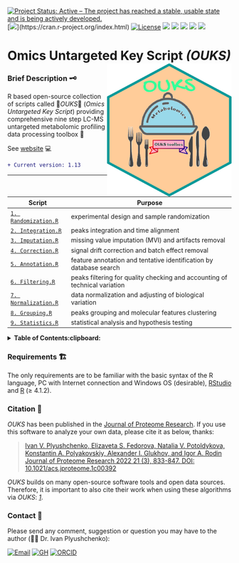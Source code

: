 <!-- badges: starts -->
[![Project Status: Active – The project has reached a stable, usable state and is being actively developed.](https://www.repostatus.org/badges/latest/active.svg)](https://www.repostatus.org/#active)
[![](https://img.shields.io/badge/R≥4.1.2-5fb9ed.svg?style=flat&logo=r&logoColor=white?)](https://cran.r-project.org/index.html)
[![License](https://img.shields.io/badge/license-GPLv3-2186f8.svg?style=flat&maxAge=2678400)](https://choosealicense.com/licenses/gpl-3.0/)
![](https://img.shields.io/github/repo-size/plyush1993/OUKS)
![](https://img.shields.io/github/languages/code-size/plyush1993/OUKS)
[![](https://img.shields.io/badge/article-JPR.1c00392-blueviolet.svg)](https://doi.org/10.1021/acs.jproteome.1c00392)
![](https://img.shields.io/github/release-date/plyush1993/OUKS)
![](https://img.shields.io/github/last-commit/plyush1993/OUKS?color=turquoise&logoColor=turquoise&style=flat)
<!-- badges: end -->

# Omics Untargeted Key Script *(OUKS)* <img src="GH logo.gif" align="right" height="300" width="280"> 
### Brief Description :old_key:
R based open-source collection of scripts called :red_circle:*OUKS*:large_blue_circle: (*Omics Untargeted Key Script*) providing comprehensive nine step LC-MS untargeted metabolomic profiling data processing toolbox :toolbox:  

See [website](https://plyush1993.github.io/OUKS/) :computer:

```diff
+ Current version: 1.13
```

---

Script | Purpose
------------ | -------------
[`1. Randomization.R`](https://github.com/plyush1993/OUKS/blob/main/Scripts%20(R)/1.%20Randomization.R) | experimental design and sample randomization
[`2. Integration.R`](https://github.com/plyush1993/OUKS/blob/main/Scripts%20(R)/2.%20Integration.R) | peaks integration and time alignment
[`3. Imputation.R`](https://github.com/plyush1993/OUKS/blob/main/Scripts%20(R)/3.%20Imputation.R) | missing value imputation (MVI) and artifacts removal
[`4. Correction.R`](https://github.com/plyush1993/OUKS/blob/main/Scripts%20(R)/4.%20Correction.R) | signal drift correction and batch effect removal
[`5. Annotation.R`](https://github.com/plyush1993/OUKS/blob/main/Scripts%20(R)/5.%20Annotation.R) | feature annotation and tentative identification by database search
[`6. Filtering.R`](https://github.com/plyush1993/OUKS/blob/main/Scripts%20(R)/6.%20Filtering.R) | peaks filtering for quality checking and accounting of technical variation
[`7. Normalization.R`](https://github.com/plyush1993/OUKS/blob/main/Scripts%20(R)/7.%20Normalization.R) | data normalization and adjusting of biological variation
[`8. Grouping.R`](https://github.com/plyush1993/OUKS/blob/main/Scripts%20(R)/8.%20Grouping.R) | peaks grouping and molecular features clustering
[`9. Statistics.R`](https://github.com/plyush1993/OUKS/blob/main/Scripts%20(R)/9.%20Statistics.R) | statistical analysis and hypothesis testing

<details>
  <summary><b>Table of Contents:clipboard:&nbsp;&nbsp;</b></summary>
  <br/>
  
- Instruction and introduction into the :red_circle:*OUKS* toolbox:large_blue_circle: are provided by [`Basic tutorial`](https://github.com/plyush1993/OUKS/blob/main/Basic%20tutorial.pdf) file. [`Session info`](https://github.com/plyush1993/OUKS/blob/main/Session%20Info.txt) and [`Used packages`](https://github.com/plyush1993/OUKS/blob/main/Used%20packages.pdf) are listed in corresponding files.
- [Scripts](https://github.com/plyush1993/OUKS/tree/main/Scripts%20(R)) with comments, notes and references are stored in Scripts folder at a previously defined order along with [code](https://github.com/plyush1993/OUKS/blob/main/Scripts%20(R)/Figures%20for%20OUKS.R) for plotting figures associated with [article](https://doi.org/10.1021/acs.jproteome.1c00392).
- [MS2 spectra](https://github.com/plyush1993/OUKS/tree/main/MS2%20spectra%20(mzXML)) for selected potential biomarkers of bladder cancer are stored in mzXML format at corresponding folder.
- [Datasets](https://github.com/plyush1993/OUKS/tree/main/Datasets%20(csv)) in .csv and [other files](https://github.com/plyush1993/OUKS/tree/main/Auxiliary%20files%20(RData)) (.RData, .R) are available for reproducibility from corresponding folders. Files descriptions are provived by [`Roadmap`](https://github.com/plyush1993/OUKS/blob/main/Roadmap.pdf) file. Raw data (.CDF format) are available from [Metabolomics Workbench Repository](https://www.metabolomicsworkbench.org/), study ID: [ST001682](http://doi.org/10.21228/M8ZT4C). [`Metadata`](https://github.com/plyush1993/OUKS/blob/main/Datasets%20(csv)/metadata.csv) table is also provided.
- [Report](https://github.com/plyush1993/OUKS/tree/main/Report%20(Rmd)) in [`.Rmd`](https://github.com/plyush1993/OUKS/blob/main/Report%20(Rmd)/Report%20example%20OUKS.Rmd), [`.pdf`](https://github.com/plyush1993/OUKS/blob/main/Report%20(Rmd)/Report-example-OUKS.pdf) and [`.docx`](https://github.com/plyush1993/OUKS/blob/main/Report%20(Rmd)/Report-example-OUKS.docx) formats were provided as an example to reproduce the *OUKS* code script.
- [`Changelog`](https://github.com/plyush1993/OUKS/blob/main/CHANGELOG.md) file is provided and is constantly updated. See also [releases](https://github.com/plyush1993/OUKS/releases) page.
- [Required packages](https://github.com/plyush1993/OUKS/tree/main/Required%20packages%20(archive)) is for storing packages archives with strong version dependency.
- Discussions, suggestions and error reports are [welcome](https://github.com/plyush1993/OUKS/issues).

</details>

### Requirements :building_construction:
The only requirements are to be familiar with the basic syntax of the R language, PC with Internet connection and Windows OS (desirable), [RStudio](https://www.rstudio.com/products/rstudio/download/) and [R](https://cloud.r-project.org/) (≥ 4.1.2).

### Citation :link:
*OUKS* has been published in the [Journal of Proteome Research](https://pubs.acs.org/journal/jprobs). If you use this software to analyze your own data, please cite it as below, thanks:

> [Ivan V. Plyushchenko, Elizaveta S. Fedorova, Natalia V. Potoldykova, Konstantin A. Polyakovskiy, Alexander I. Glukhov, and Igor A. Rodin
> Journal of Proteome Research 2022 21 (3), 833-847. DOI: 10.1021/acs.jproteome.1c00392](https://doi.org/10.1021/acs.jproteome.1c00392)

*OUKS* builds on many open-source software tools and open data sources. Therefore, it is important to also cite their
work when using these algorithms via *OUKS*: [*1*](https://github.com/plyush1993/OUKS/blob/main/Session%20Info.txt).

### Contact :memo:
Please send any comment, suggestion or question you may have to the author (:man_scientist: Dr. Ivan Plyushchenko): 
<div> 
  <a href="mailto:plyushchenko.ivan-@gmail.com"><img src="https://img.shields.io/badge/-4a9edc?style=for-the-badge&logo=gmail" height="28" alt="Email" /></a>
  <a href="https://github.com/plyush1993"><img src="https://img.shields.io/static/v1?style=for-the-badge&message= &color=181717&logo=GitHub&logoColor=FFFFFF&label=" height="28" alt="GH" /></a>
  <a href="https://orcid.org/0000-0003-3883-4695"><img src="https://img.shields.io/badge/-A6CE39?style=for-the-badge&logo=ORCID&logoColor=white" height="28" alt="ORCID" /></a>
</div>
